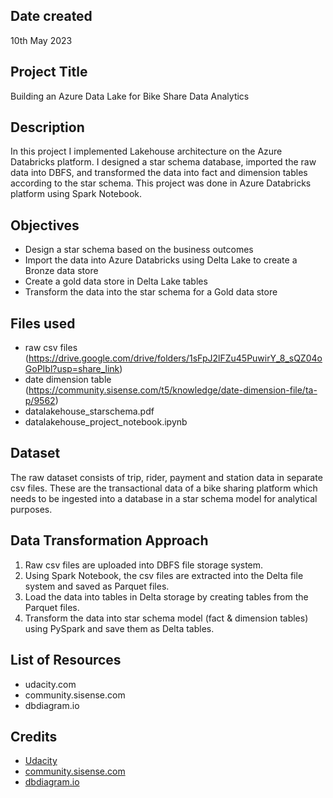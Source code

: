 ## Date created
10th May 2023

## Project Title
Building an Azure Data Lake for Bike Share Data Analytics

## Description
In this project I implemented Lakehouse architecture on the Azure Databricks platform. I designed a star schema database, imported the raw data into DBFS, and transformed the data into fact and dimension tables according to the star schema. This project was done in Azure Databricks platform using Spark Notebook.

## Objectives
* Design a star schema based on the business outcomes
* Import the data into Azure Databricks using Delta Lake to create a Bronze data store
* Create a gold data store in Delta Lake tables
* Transform the data into the star schema for a Gold data store

## Files used
* raw csv files (https://drive.google.com/drive/folders/1sFpJ2lFZu45PuwirY_8_sQZ04oGoPIbl?usp=share_link)
* date dimension table (https://community.sisense.com/t5/knowledge/date-dimension-file/ta-p/9562)
* datalakehouse_starschema.pdf
* datalakehouse_project_notebook.ipynb

## Dataset
The raw dataset consists of trip, rider, payment and station data in separate csv files. These are the transactional data of a bike sharing platform which needs to be ingested into a database in a star schema model for analytical purposes.

## Data Transformation Approach
1) Raw csv files are uploaded into DBFS file storage system.
2) Using Spark Notebook, the csv files are extracted into the Delta file system and saved as Parquet files.
3) Load the data into tables in Delta storage by creating tables from the Parquet files.
4) Transform the data into star schema model (fact & dimension tables) using PySpark and save them as Delta tables.

## List of Resources
- udacity.com
- community.sisense.com
- dbdiagram.io

## Credits
* [Udacity](udacity.com)
* [community.sisense.com](https://community.sisense.com/t5/knowledge/date-dimension-file/ta-p/9562)
* [dbdiagram.io](https://dbdiagram.io/home)
